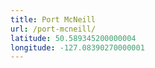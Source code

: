 ```yaml
---
title: Port McNeill
url: /port-mcneill/
latitude: 50.589345200000004
longitude: -127.08390270000001
---
```

